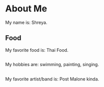 # About Me
My name is: Shreya.

## Food
My favorite food is: Thai Food.

## 
My hobbies are: swimming, painting, singing.

##
My favorite artist/band is: Post Malone kinda.

